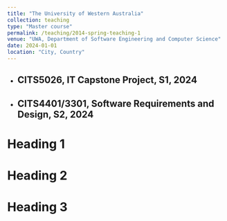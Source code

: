 ```yaml
---
title: "The University of Western Australia"
collection: teaching
type: "Master course"
permalink: /teaching/2014-spring-teaching-1
venue: "UWA, Department of Software Engineering and Computer Science"
date: 2024-01-01
location: "City, Country"
---
```


- ## CITS5026, IT Capstone Project, S1, 2024
- ## CITS4401/3301, Software Requirements and Design, S2, 2024

Heading 1
======

Heading 2
======

Heading 3
======

